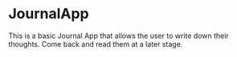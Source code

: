 # JournalApp
This is a basic Journal App that allows the user to write down their thoughts. Come back and read them at a later stage.
